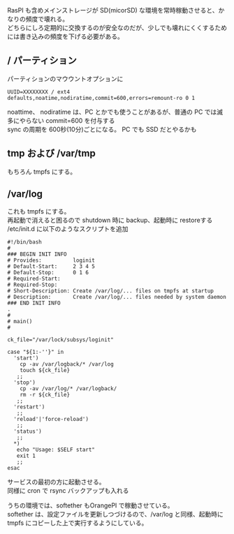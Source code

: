 RasPI も含めメインストレージが SD(micorSD) な環境を常時稼動させると、かなりの頻度で壊れる。  
どちらにしろ定期的に交換するのが安全なのだが、少しでも壊れにくくするためには書き込みの頻度を下げる必要がある。

## / パーティション
パーティションのマウウントオプションに 
```
UUID=XXXXXXXX / ext4 defaults,noatime,nodiratime,commit=600,errors=remount-ro 0 1
```
noattime、 nodiratime は、PC とかでも使うことがあるが、普通の PC では滅多にやらない commit=600 を付与する  
sync の周期を 600秒(10分)ごとになる。  PC でも SSD だとやるかも

## tmp および /var/tmp
もちろん tmpfs にする。

## /var/log
これも tmpfs にする。  
再起動で消えると困るので shutdown 時に backup、起動時に restoreする  
/etc/init.d に以下のようなスクリプトを追加
```
#!/bin/bash
#
### BEGIN INIT INFO
# Provides:          loginit
# Default-Start:     2 3 4 5
# Default-Stop:      0 1 6
# Required-Start:
# Required-Stop:
# Short-Description: Create /var/log/... files on tmpfs at startup
# Description:       Create /var/log/... files needed by system daemon
### END INIT INFO
.
#
# main()
#

ck_file="/var/lock/subsys/loginit"

case "${1:-''}" in
  'start')
    cp -av /var/logback/* /var/log
    touch ${ck_file}
   ;;
  'stop')
    cp -av /var/log/* /var/logback/
    rm -r ${ck_file}
   ;;
  'restart')
   ;;
  'reload'|'force-reload')
   ;;
  'status')
   ;;
  *)
   echo "Usage: $SELF start"
   exit 1
   ;;
esac
```
サービスの最初の方に起動させる。  
同様に cron で rsync バックアップも入れる  

うちの環境では、softether もOrangePI で稼動させている。  
softether は、設定ファイルを更新しつづけるので、/var/log と同様、起動時に tmpfs にコピーした上で実行するようにしている。